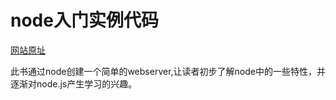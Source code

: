 # node入门实例代码

[网站原址](https://www.nodebeginner.org/index-zh-cn.html#about)

此书通过node创建一个简单的webserver,让读者初步了解node中的一些特性，并逐渐对node.js产生学习的兴趣。
